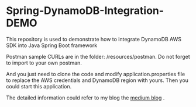 # Spring-DynamoDB-Integration-DEMO
This repository is used to demonstrate how to integrate DynamoDB AWS SDK into Java Spring Boot framework <br>

Postman sample CURLs are in the folder: /resources/postman. Do not forget to import to your own postman. <br>

And you just need to clone the code and modify application.properties file to replace the AWS credentials and DynamoDB region with yours. Then you could start this application.<br>

The detailed information could refer to my blog the  [medium blog](https://medium.com/@sudacgb/message-queue-a-complete-guide-aa956ada2e98) . <br>

